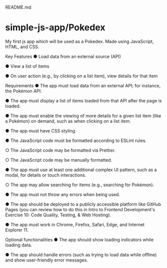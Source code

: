 README.md
# simple-js-app/Pokedex
My first js app which will be used as a Pokedex. Made using JavaScript, HTML, and CSS. 

Key Features
● Load data from an external source (API)

● View a list of items

● On user action (e.g., by clicking on a list item), view details for that item
<br>

Requirements 
● The app must load data from an external API; for instance, the Pokémon API.

● The app must display a list of items loaded from that API after the page is loaded.

● The app must enable the viewing of more details for a given list item (like a Pokémon) on
demand, such as when clicking on a list item.

● The app must have CSS styling.

● The JavaScript code must be formatted according to ESLint rules.

○ The JavaScript code may be formatted via Prettier.

○ The JavaScript code may be manually formatted.

● The app must use at least one additional complex UI pattern, such as a modal, for details or touch interactions.

○ The app may allow searching for items (e.g., searching for Pokémon).

● The app must not throw any errors when being used.

● The app should be deployed to a publicly accessible platform like GitHub Pages (you can
review how to do this in Intro to Frontend Development's Exercise 10: Code Quality, Testing, & Web Hosting).

● The app must work in Chrome, Firefox, Safari, Edge, and Internet Explorer 11.

Optional functionalities 
● The app should show loading indicators while loading data.

● The app should handle errors (such as trying to load data while offline) and show user-friendly error messages.
